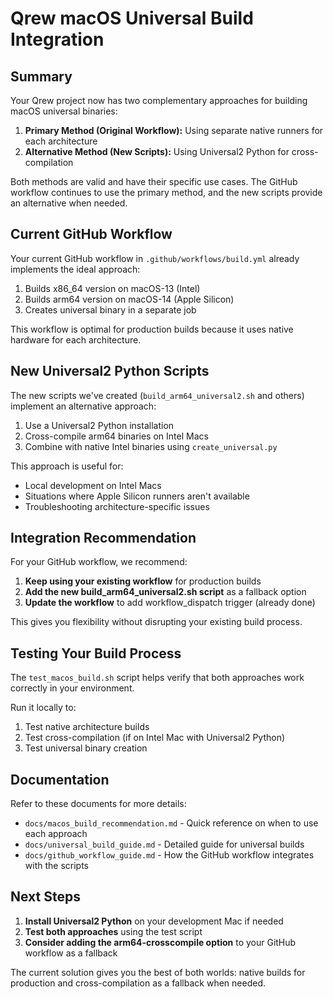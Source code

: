 # Qrew macOS Universal Build Integration

## Summary

Your Qrew project now has two complementary approaches for building macOS universal binaries:

1. **Primary Method (Original Workflow):** Using separate native runners for each architecture
2. **Alternative Method (New Scripts):** Using Universal2 Python for cross-compilation

Both methods are valid and have their specific use cases. The GitHub workflow continues to use the primary method, and the new scripts provide an alternative when needed.

## Current GitHub Workflow

Your current GitHub workflow in `.github/workflows/build.yml` already implements the ideal approach:

1. Builds x86_64 version on macOS-13 (Intel)
2. Builds arm64 version on macOS-14 (Apple Silicon)
3. Creates universal binary in a separate job

This workflow is optimal for production builds because it uses native hardware for each architecture.

## New Universal2 Python Scripts

The new scripts we've created (`build_arm64_universal2.sh` and others) implement an alternative approach:

1. Use a Universal2 Python installation
2. Cross-compile arm64 binaries on Intel Macs
3. Combine with native Intel binaries using `create_universal.py`

This approach is useful for:
- Local development on Intel Macs
- Situations where Apple Silicon runners aren't available
- Troubleshooting architecture-specific issues

## Integration Recommendation

For your GitHub workflow, we recommend:

1. **Keep using your existing workflow** for production builds
2. **Add the new build_arm64_universal2.sh script** as a fallback option
3. **Update the workflow** to add workflow_dispatch trigger (already done)

This gives you flexibility without disrupting your existing build process.

## Testing Your Build Process

The `test_macos_build.sh` script helps verify that both approaches work correctly in your environment.

Run it locally to:
1. Test native architecture builds
2. Test cross-compilation (if on Intel Mac with Universal2 Python)
3. Test universal binary creation

## Documentation

Refer to these documents for more details:
- `docs/macos_build_recommendation.md` - Quick reference on when to use each approach
- `docs/universal_build_guide.md` - Detailed guide for universal builds
- `docs/github_workflow_guide.md` - How the GitHub workflow integrates with the scripts

## Next Steps

1. **Install Universal2 Python** on your development Mac if needed
2. **Test both approaches** using the test script
3. **Consider adding the arm64-crosscompile option** to your GitHub workflow as a fallback

The current solution gives you the best of both worlds: native builds for production and cross-compilation as a fallback when needed.
